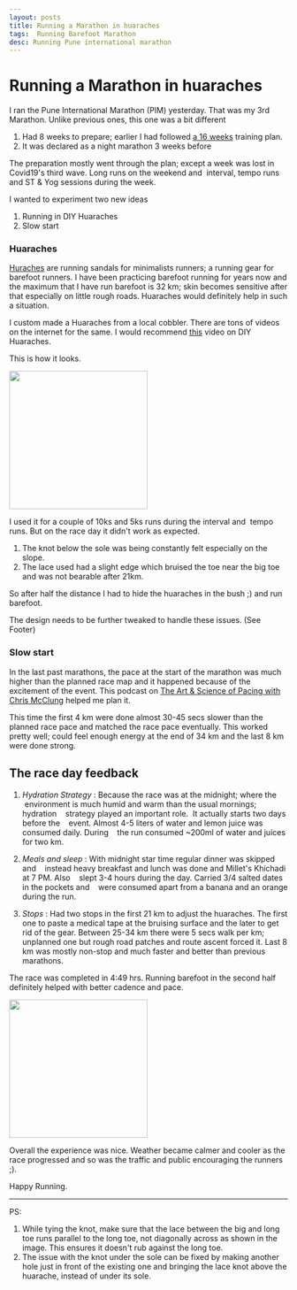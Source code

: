 ```yaml
---
layout: posts
title: Running a Marathon in huaraches
tags:  Running Barefoot Marathon
desc: Running Pune international marathon
---
```


# Running a Marathon in huaraches

I ran the Pune International Marathon (PIM) yesterday. That was my 3rd Marathon.
Unlike previous ones, this one was a bit different

1. Had 8 weeks to prepare; earlier I had followed [a 16 weeks](https://yogeshpowar.github.io/blog/2021/08/01/FMTraining.html) training plan.
2. It was declared as a night marathon 3 weeks before

The preparation mostly went through the plan; except a week was lost in
Covid19's third wave. Long runs on the weekend and  interval, tempo runs and ST
& Yog sessions during the week.

I wanted to experiment two new ideas

1. Running in DIY Huaraches
2. Slow start

### Huaraches

[Huraches](https://en.wikipedia.org/wiki/Huarache_(running_shoe)) are running
sandals for minimalists runners; a running gear for barefoot runners. I have
been practicing barefoot running for years now and the maximum that I have run
barefoot is 32 km; skin becomes sensitive after that especially on little rough
roads.  Huaraches would definitely help in such a situation.

I custom made a Huaraches from a local cobbler. There are tons of videos on the
internet for the same. I would recommend
[this](https://www.youtube.com/watch?v=3zfJGoQvOaM) video on DIY Huaraches.

This is how it looks.

<a href="/blog/assets/images/huarches.jpg"><img src="/blog/assets/images/huarches.jpg"
width="250"/></a>

I used it for a couple of 10ks and 5ks runs during the interval and  tempo runs.
But on the race day it didn't work as expected.

1. The knot below the sole was being constantly felt especially on the slope.
2. The lace used had a slight edge which bruised the toe near the big toe and was
not bearable after 21km.

So after half the distance I had to hide the huaraches in the bush ;) and run
barefoot.

The design needs to be further tweaked to handle these issues. (See Footer)

### Slow start

In the last past marathons, the pace at the start of the marathon was much higher
than the planned race map and it happened because of the excitement of the
event. This podcast on [The Art & Science of Pacing with Chris McClung](https://anchor.fm/runningexplained/episodes/31-The-Art--Science-of-Pacing-with-Chris-McClung-roguechris-e14cnbq) helped me plan it.

This time the first 4 km were done almost 30-45 secs slower than the planned race
pace and matched the race pace eventually. This worked pretty well; could feel
enough energy at the end of 34 km and the last 8 km were done strong.

## The race day feedback

1. *Hydration Strategy* : Because the race was at the midnight; where the
   environment is much humid and warm than the usual mornings; hydration
   strategy played an important role.  It actually starts two days before the
   event. Almost 4-5 liters of water and lemon juice was consumed daily. During
   the run consumed ~200ml of water and juices for two km.

2. *Meals and sleep* : With midnight star time regular dinner was skipped and
   instead heavy breakfast and lunch was done and Millet's Khichadi at 7 PM. Also
   slept 3-4 hours during the day. Carried 3/4 salted dates in the pockets and
   were consumed apart from a banana and an orange during the run.

3. *Stops* : Had two stops in the first 21 km to adjust the huaraches. The first
   one to paste a medical tape at the bruising surface and the later to get
   rid of the gear. Between 25-34 km there were 5 secs walk per km; unplanned one
   but rough road patches and route ascent forced it. Last 8 km was mostly
   non-stop and much faster and better than previous marathons.

The race was completed in 4:49 hrs. Running barefoot in the second half
definitely helped with better cadence and pace.

<a href="/blog/assets/images/pim35.jpg"><img src="/blog/assets/images/pim35.jpg" width="250"/></a>

Overall the experience was nice. Weather became calmer and cooler as the race
progressed and so was the traffic and public encouraging the runners ;).

Happy Running.

---
PS:

1. While tying the knot, make sure that the lace between the big and long toe runs parallel to the long toe, not diagonally across as shown in the image. This ensures it doesn't rub against the long toe.
2. The issue with the knot under the sole can be fixed by making another hole just in front of the existing one and bringing the lace knot above the huarache, instead of under its sole.

